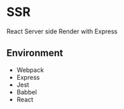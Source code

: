 # SSR
React Server side Render with Express

## Environment

* Webpack
* Express
* Jest
* Babbel
* React
